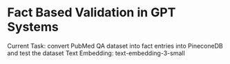 # Fact Based Validation in GPT Systems

Current Task: convert PubMed QA dataset into fact entries into PineconeDB and test the dataset
Text Embedding: text-embedding-3-small
